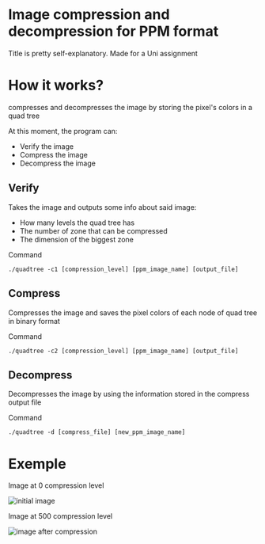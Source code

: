 # Image compression and decompression for PPM format
 Title is pretty self-explanatory. Made for a Uni assignment

# How it works?
 compresses and decompresses the image by storing the pixel's colors in a quad tree

 At this moment, the program can:
 - Verify the image
 - Compress the image
 - Decompress the image

## Verify
 Takes the image and outputs some info about said image:
  - How many levels the quad tree has
  - The number of zone that can be compressed
  - The dimension of the biggest zone

 Command
 
 `./quadtree -c1 [compression_level] [ppm_image_name] [output_file]`

## Compress
 Compresses the image and saves the pixel colors of each node of quad tree in binary format

 Command

 `./quadtree -c2 [compression_level] [ppm_image_name] [output_file]`

## Decompress
 Decompresses the image by using the information stored in the compress output file

 Command

 `./quadtree -d [compress_file] [new_ppm_image_name]`

# Exemple

Image at 0 compression level

![initial image](test.pmm)

Image at 500 compression level

![image after compression](test_d.ppm)

